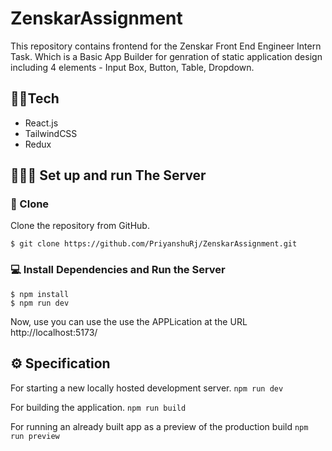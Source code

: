 # ZenskarAssignment

This repository contains frontend for the Zenskar Front End Engineer Intern Task. Which is a Basic App Builder for genration of static application design including 4 elements - Input Box, Button, Table, Dropdown.

## 🧑‍💻Tech

- React.js
- TailwindCSS
- Redux

## 👨🏻‍🔬 Set up and run The Server

### 📃 Clone

Clone the repository from GitHub.

```
$ git clone https://github.com/PriyanshuRj/ZenskarAssignment.git
```


### 💻 Install Dependencies and Run the Server

```
$ npm install
$ npm run dev
```
Now, use you can use the use the APPLication at the URL http://localhost:5173/


## ⚙️ Specification

For starting a new locally hosted development server.
```npm run dev``` 

For building the application.
```npm run build``` 

For running an already built app as a preview of the production build
```npm run preview``` 
